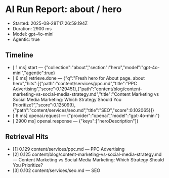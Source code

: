 # AI Run Report: about / hero

- Started: 2025-08-28T17:26:59.194Z
- Duration: 2900 ms
- Model: gpt-4o-mini
- Agentic: true

## Timeline
- [    1 ms] start — {"collection":"about","section":"hero","model":"gpt-4o-mini","agentic":true}
- [    6 ms] retrieve.done — {"q":"Fresh hero for About page. about hero","hits":[{"path":"content/services/ppc.md","title":"PPC Advertising","score":0.129451},{"path":"content/blog/content-marketing-vs-social-media-strategy.md","title":"Content Marketing vs Social Media Marketing: Which Strategy Should You Prioritize?","score":0.125099},{"path":"content/services/seo.md","title":"SEO","score":0.102065}]}
- [    6 ms] openai.request — {"provider":"openai","model":"gpt-4o-mini"}
- [ 2900 ms] openai.response — {"keys":["heroDescription"]}

## Retrieval Hits
- [1] 0.129 content/services/ppc.md — PPC Advertising
- [2] 0.125 content/blog/content-marketing-vs-social-media-strategy.md — Content Marketing vs Social Media Marketing: Which Strategy Should You Prioritize?
- [3] 0.102 content/services/seo.md — SEO
